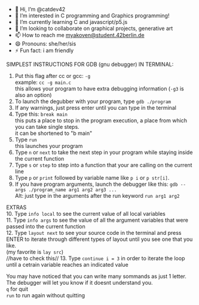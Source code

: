 - 👋 Hi, I’m @catdev42
- 👀 I’m interested in C programming and Graphics programming!
- 🌱 I’m currently learning C and javascript/p5.js
- 💞️ I’m looking to collaborate on graphical projects, generative art
- 📫 How to reach me myakoven@student.42berlin.de
- 😄 Pronouns: she/her/sis
- ⚡ Fun fact: i am friendly

SIMPLEST INSTRUCTIONS FOR GDB (gnu debugger) IN TERMINAL:
1. Put this flag after cc or gcc: `-g` <br />
example: `cc -g main.c` <br />
this allows your program to have extra debugging information (`-g3` is also an option)
2. To launch the degubber with your program, type `gdb ./program`
3. If any warnings, just press enter until you can type in the terminal
4. Type this: `break main` <br />
this puts a place to stop in the program execution, a place from which you can take single steps. <br />
it can be shortened to "b main"
5. Type `run` <br />
this launches your program
6. Type `n` or `next` to take the next step in your program while staying inside the current function
7. Type `s` or `step` to step into a function that your are calling on the current line
8. Type `p` or `print` followed by variable name like `p i` or `p str[i]`.
9. If you have program arguments, launch the debugger like this: `gdb --args ./program_name arg1 arg2 arg3 ...`  
    Alt: just type in the arguments after the run keyword `run arg1 arg2`

EXTRAS<br />
10. Type `info local` to see the current value of all local variables <br />
11.  Type `info args` to see the value of all the argument variables that were passed into the current function <br />
12. Type `layout next` to see your source code in the terminal and press ENTER to iterate through different types of layout until you see one that you like. <br />
(my favorite is `lay src`) <br />
//have to check this//
13. Type `continue i = 3` in order to iterate the loop until a cetrain variable reaches an indicated value


You may have noticed that you can write many sommands as just 1 letter. 
<br />The debugger will let you know if it doesnt understand you.
<br />`q` for quit
<br />`run` to run again without quitting


<!---
catdev42/catdev42 is a ✨ special ✨ repository because its `README.md` (this file) appears on your GitHub profile.
You can click the Preview link to take a look at your changes.
--->
